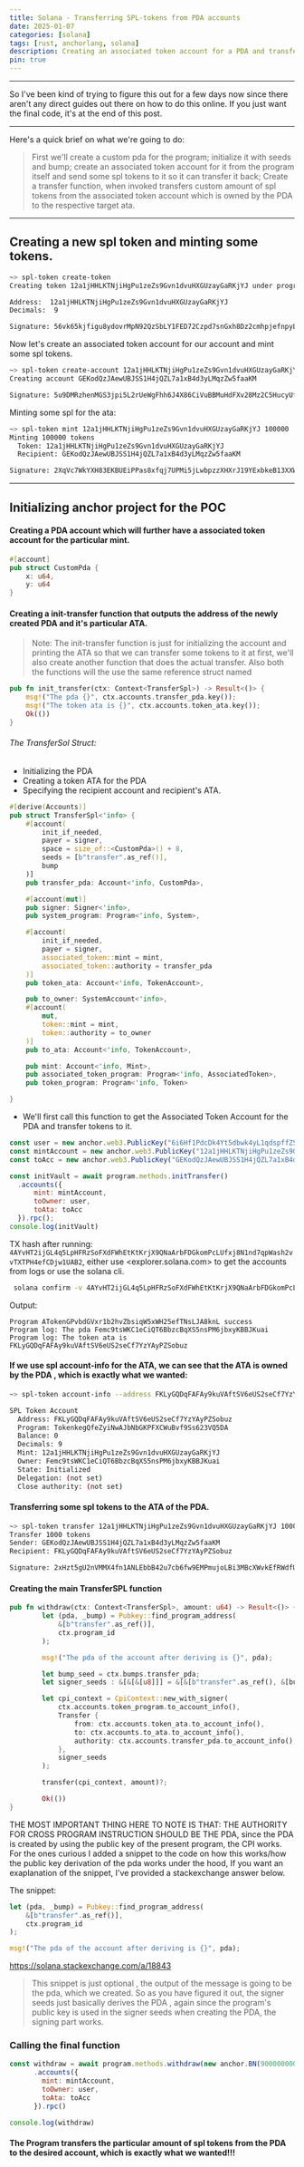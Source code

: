 ```yaml
---
title: Solana - Transferring SPL-tokens from PDA accounts
date: 2025-01-07
categories: [solana]
tags: [rust, anchorlang, solana]     
description: Creating an associated token account for a PDA and transferring SPL tokens out of it.
pin: true
---
```


---

So I've been kind of trying to figure this out for a few days now since there aren't any direct guides out there on how to do this online. If you just want the final code, it's at the end of this post.

---

Here's a quick brief on what we're going to do: 
> First we'll create a custom pda for the program; initialize it with seeds and bump; create an associated token account for it from the program itself and send some spl tokens to it so it can transfer it back; Create a transfer function, when invoked transfers custom amount of spl tokens from the associated token account which is owned by the PDA to the respective target ata. 

---

## Creating a new spl token and minting some tokens.

```bash
~> spl-token create-token
Creating token 12a1jHHLKTNjiHgPu1zeZs9Gvn1dvuHXGUzayGaRKjYJ under program TokenkegQfeZyiNwAJbNbGKPFXCWuBvf9Ss623VQ5DA

Address:  12a1jHHLKTNjiHgPu1zeZs9Gvn1dvuHXGUzayGaRKjYJ
Decimals:  9

Signature: 56vk65kjfigu8ydovrMpN92QzSbLY1FED72Czpd7snGxh8Dz2cmhpjefnpyLzJJ7VyHKhVbmLTEqhazcYecavUhz
```

Now let's create an associated token account for our account and mint some spl tokens.

```bash
~> spl-token create-account 12a1jHHLKTNjiHgPu1zeZs9Gvn1dvuHXGUzayGaRKjYJ
Creating account GEKodQzJAewUBJSS1H4jQZL7a1xB4d3yLMqzZw5faaKM

Signature: 5u9DMRzhenMGS3jpi5L2rUeWgFhh6J4X86CiVuBBMuHdFXv28Mz2C5HucyUfis3jqZxwVoLGeTMStBqNioh81P37
```
Minting some spl for the ata:

```bash
~> spl-token mint 12a1jHHLKTNjiHgPu1zeZs9Gvn1dvuHXGUzayGaRKjYJ 100000
Minting 100000 tokens
  Token: 12a1jHHLKTNjiHgPu1zeZs9Gvn1dvuHXGUzayGaRKjYJ
  Recipient: GEKodQzJAewUBJSS1H4jQZL7a1xB4d3yLMqzZw5faaKM

Signature: 2XqVc7WkYXH83EKBUEiPPas8xfqj7UPMi5jLwbpzzXHXrJ19YExbkeB13XXWAyjQbuHeXchYRdW8ReCRnG7iQqmi
```

---

## Initializing anchor project for the POC

#### Creating a PDA account which will further have a associated token account for the particular mint.

```rust
#[account]
pub struct CustomPda {
    x: u64,
    y: u64
}
```

#### Creating a init-transfer function that outputs the address of the newly created PDA and it's particular ATA.

> Note: The init-transfer function is just for initializing the account and printing the ATA so that we can transfer some tokens to it at first, we'll also create another function that does the actual transfer. Also both the functions will the use the same reference struct named <TransferSol>

```rust
pub fn init_transfer(ctx: Context<TransferSpl>) -> Result<()> {
    msg!("The pda {}", ctx.accounts.transfer_pda.key());
    msg!("The token ata is {}", ctx.accounts.token_ata.key());
    Ok(())
}
```

###### The TransferSol Struct:

- Initializing the PDA
- Creating a token ATA for the PDA
- Specifying the recipient account and recipient's ATA.

```rust
#[derive(Accounts)]
pub struct TransferSpl<'info> {
    #[account(
        init_if_needed,
        payer = signer,
        space = size_of::<CustomPda>() + 8,
        seeds = [b"transfer".as_ref()],
        bump
    )]
    pub transfer_pda: Account<'info, CustomPda>,

    #[account(mut)]
    pub signer: Signer<'info>,
    pub system_program: Program<'info, System>,

    #[account(
        init_if_needed,
        payer = signer,
        associated_token::mint = mint,
        associated_token::authority = transfer_pda
    )]
    pub token_ata: Account<'info, TokenAccount>,

    pub to_owner: SystemAccount<'info>,
    #[account(
        mut,
        token::mint = mint,
        token::authority = to_owner
    )]
    pub to_ata: Account<'info, TokenAccount>,

    pub mint: Account<'info, Mint>,
    pub associated_token_program: Program<'info, AssociatedToken>,
    pub token_program: Program<'info, Token>

}
```

- We'll first call this function to get the Associated Token Account for the PDA and transfer tokens to it.

```javascript
const user = new anchor.web3.PublicKey("6i6Hf1PdcDk4Yt5dbwk4yL1qdspffZSDwW4wK5n3tezC");
const mintAccount = new anchor.web3.PublicKey("12a1jHHLKTNjiHgPu1zeZs9Gvn1dvuHXGUzayGaRKjYJ")
const toAcc = new anchor.web3.PublicKey("GEKodQzJAewUBJSS1H4jQZL7a1xB4d3yLMqzZw5faaKM")

const initVault = await program.methods.initTransfer()
  .accounts({
      mint: mintAccount,
      toOwner: user,
      toAta: toAcc
  }).rpc();
console.log(initVault)
```

TX hash after running: ```4AYvHT2ijGL4q5LpHFRzSoFXdFWhEtKtKrjX9QNaArbFDGkomPcLUfxj8N1nd7qpWash2vvTXTPH4efCDjw1UAB2```, either use <explorer.solana.com> to get the accounts from logs or use the solana cli.

```bash
 solana confirm -v 4AYvHT2ijGL4q5LpHFRzSoFXdFWhEtKtKrjX9QNaArbFDGkomPcLUfxj8N1nd7qpWash2vvTXTPH4efCDjw1UAB2
```

Output:

```
Program ATokenGPvbdGVxr1b2hvZbsiqW5xWH25efTNsLJA8knL success
Program log: The pda Femc9tsWKC1eCiQT6BbzcBqXS5nsPM6jbxyKBBJKuai
Program log: The token ata is FKLyGQDqFAFAy9kuVAftSV6eUS2seCf7YzYAyPZSobuz
```

#### If we use spl account-info for the ATA, we can see that the ATA is owned by the PDA , which is exactly what we wanted:

```bash
~> spl-token account-info --address FKLyGQDqFAFAy9kuVAftSV6eUS2seCf7YzYAyPZSobuz

SPL Token Account
  Address: FKLyGQDqFAFAy9kuVAftSV6eUS2seCf7YzYAyPZSobuz
  Program: TokenkegQfeZyiNwAJbNbGKPFXCWuBvf9Ss623VQ5DA
  Balance: 0
  Decimals: 9
  Mint: 12a1jHHLKTNjiHgPu1zeZs9Gvn1dvuHXGUzayGaRKjYJ
  Owner: Femc9tsWKC1eCiQT6BbzcBqXS5nsPM6jbxyKBBJKuai
  State: Initialized
  Delegation: (not set)
  Close authority: (not set)
```

#### Transferring some spl tokens to the ATA of the PDA.

```bash
~> spl-token transfer 12a1jHHLKTNjiHgPu1zeZs9Gvn1dvuHXGUzayGaRKjYJ 1000 FKLyGQDqFAFAy9kuVAftSV6eUS2seCf7YzYAyPZSobuz
Transfer 1000 tokens
Sender: GEKodQzJAewUBJSS1H4jQZL7a1xB4d3yLMqzZw5faaKM
Recipient: FKLyGQDqFAFAy9kuVAftSV6eUS2seCf7YzYAyPZSobuz

Signature: 2xHzt5gU2nVMMX4fn1ANLEbbB42u7cb6fw9EMPmujoLBi3MBcXWvkEfRWdfUkvxm8XiAwTZeN2xMP4gfeyg349R4
```

#### Creating the main TransferSPL function

```rust
pub fn withdraw(ctx: Context<TransferSpl>, amount: u64) -> Result<()> {
        let (pda, _bump) = Pubkey::find_program_address(
            &[b"transfer".as_ref()],
            ctx.program_id
        );

        msg!("The pda of the account after deriving is {}", pda);

        let bump_seed = ctx.bumps.transfer_pda;
        let signer_seeds : &[&[&[u8]]] = &[&[b"transfer".as_ref(), &[bump_seed]]];

        let cpi_context = CpiContext::new_with_signer(
            ctx.accounts.token_program.to_account_info(), 
            Transfer {
                from: ctx.accounts.token_ata.to_account_info(),
                to: ctx.accounts.to_ata.to_account_info(),
                authority: ctx.accounts.transfer_pda.to_account_info(),
            }, 
            signer_seeds
        );

        transfer(cpi_context, amount)?;

        Ok(())
}
```

THE MOST IMPORTANT THING HERE TO NOTE IS THAT: THE AUTHORITY FOR CROSS PROGRAM INSTRUCTION SHOULD BE THE PDA, since the PDA is created by using the public key of the present program, the CPI works. For the ones curious I added a snippet to the code on how this works/how the public key derivation of the pda works under the hood, If you want an exaplanation of the snippet, I've provided a stackexchange answer below.

The snippet:
```rust
let (pda, _bump) = Pubkey::find_program_address(
    &[b"transfer".as_ref()],
    ctx.program_id
);

msg!("The pda of the account after deriving is {}", pda);
```

<https://solana.stackexchange.com/a/18843>

> This snippet is just optional , the output of the message is going to be the pda, which we created. So as you have figured it out, the signer seeds just basically derives the PDA , again since the program's public key is used in the signer seeds when creating the PDA, the signing part works.

### Calling the final function

```javascript
const withdraw = await program.methods.withdraw(new anchor.BN(90000000000)) // 9 decimals
      .accounts({
        mint: mintAccount,
        toOwner: user,
        toAta: toAcc
      }).rpc()

console.log(withdraw)
```

#### The Program transfers the particular amount of spl tokens from the PDA to the desired account, which is exactly what we wanted!!!
